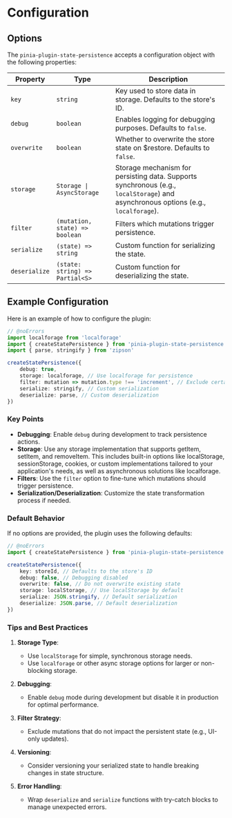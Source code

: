 # Configuration

## Options

The `pinia-plugin-state-persistence` accepts a configuration object with the following properties:

| Property        | Type                                | Description                                                                                                                        |
|-----------------|-------------------------------------|------------------------------------------------------------------------------------------------------------------------------------|
| `key`           | `string`                            | Key used to store data in storage. Defaults to the store's ID.                                                                     |
| `debug`         | `boolean`                          | Enables logging for debugging purposes. Defaults to `false`.                                                                       |
| `overwrite`     | `boolean`                          | Whether to overwrite the store state on $restore. Defaults to `false`.                                                             |
| `storage`       | `Storage \| AsyncStorage`            | Storage mechanism for persisting data. Supports synchronous (e.g., `localStorage`) and asynchronous options (e.g., `localforage`). |
| `filter`        | `(mutation, state) => boolean`     | Filters which mutations trigger persistence.                                                                                       |
| `serialize`     | `(state) => string`                | Custom function for serializing the state.                                                                                         |
| `deserialize`   | `(state: string) => Partial<S>`    | Custom function for deserializing the state.                                                                                       |

## Example Configuration

Here is an example of how to configure the plugin:

```ts twoslash
// @noErrors
import localforage from 'localforage'
import { createStatePersistence } from 'pinia-plugin-state-persistence'
import { parse, stringify } from 'zipson'

createStatePersistence({
	debug: true,
	storage: localforage, // Use localforage for persistence
	filter: mutation => mutation.type !== 'increment', // Exclude certain mutations
	serialize: stringify, // Custom serialization
	deserialize: parse, // Custom deserialization
})
```

### Key Points

- **Debugging**: Enable `debug` during development to track persistence actions.
- **Storage**: Use any storage implementation that supports getItem, setItem, and removeItem. This includes built-in options like localStorage, sessionStorage, cookies, or custom implementations tailored to your application's needs, as well as asynchronous solutions like localforage.
- **Filters**: Use the `filter` option to fine-tune which mutations should trigger persistence.
- **Serialization/Deserialization**: Customize the state transformation process if needed.

### Default Behavior

If no options are provided, the plugin uses the following defaults:

```ts twoslash
// @noErrors
import { createStatePersistence } from 'pinia-plugin-state-persistence'

createStatePersistence({
	key: storeId, // Defaults to the store's ID
	debug: false, // Debugging disabled
	overwrite: false, // Do not overwrite existing state
	storage: localStorage, // Use localStorage by default
	serialize: JSON.stringify, // Default serialization
	deserialize: JSON.parse, // Default deserialization
})
```

### Tips and Best Practices

1. **Storage Type**:
    - Use `localStorage` for simple, synchronous storage needs.
    - Use `localforage` or other async storage options for larger or non-blocking storage.

2. **Debugging**:
    - Enable `debug` mode during development but disable it in production for optimal performance.

3. **Filter Strategy**:
    - Exclude mutations that do not impact the persistent state (e.g., UI-only updates).

4. **Versioning**:
    - Consider versioning your serialized state to handle breaking changes in state structure.

5. **Error Handling**:
    - Wrap `deserialize` and `serialize` functions with try-catch blocks to manage unexpected errors.
